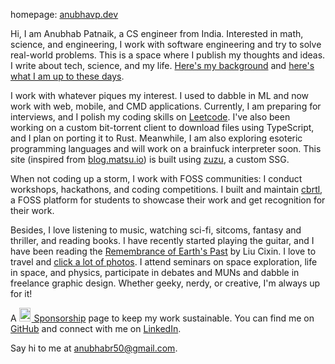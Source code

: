 homepage: [anubhavp.dev](https://anubhavp.dev/)

Hi, I am Anubhab Patnaik, a CS engineer from India. Interested in math, science, and engineering, I work with software engineering and try to solve real-world problems. This is a space where I publish my thoughts and ideas. I write about tech, science, and my life. [Here's my background](https://anubhavp.dev/background.html) and [here's what I am up to these days](https://anubhavp.dev/current.html).

I work with whatever piques my interest. I used to dabble in ML and now work with web, mobile, and CMD applications. Currently, I am preparing for interviews, and I polish my coding skills on [Leetcode](https://leetcode.com/anubhabr50). I've also been working on a custom bit-torrent client to download files using TypeScript, and I plan on porting it to Rust. Meanwhile, I am also exploring esoteric programming languages and will work on a brainfuck interpreter soon. This site (inspired from [blog.matsu.io](https://blog.matsu.io)) is built using [zuzu](https://github.com/fuzzymfx/zuzu), a custom SSG.

When not coding up a storm, I work with FOSS communities: I conduct workshops, hackathons, and coding competitions. I built and maintain [cbrtl](https://cbrtl.github.io), a FOSS platform for students to showcase their work and get recognition for their work.

Besides, I love listening to music, watching sci-fi, sitcoms, fantasy and thriller, and reading books. I have recently started playing the guitar, and I have been reading the [Remembrance of Earth's Past](https://en.wikipedia.org/wiki/Remembrance_of_Earth%27s_Past) by Liu Cixin. I love to travel and [click a lot of photos](https://instagram.com/anubhavclicks). I attend seminars on space exploration, life in space, and physics, participate in debates and MUNs and dabble in freelance graphic design. Whether geeky, nerdy, or creative, I'm always up for it!

A [<img src="/assets/img/kofi.svg" alt="ko-fi" class="pb-1 mr-5 " width="18" height="22" style="margin-right: 2px;"> Sponsorship](https://github.com/sponsors/fuzzymfx/) page to keep my work sustainable. You can find me on [GitHub](https://github.com/fuzzymfx) and connect with me on [LinkedIn](https://www.linkedin.com/in/anubhabpatnaik0530/).

Say hi to me at <anubhabr50@gmail.com>.
